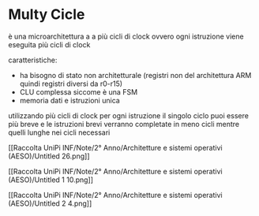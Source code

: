 # Multy Cicle

è una microarchitettura a a più cicli di clock ovvero ogni istruzione viene eseguita più cicli di clock

caratteristiche:

- ha bisogno di stato non architetturale (registri non del architettura ARM quindi registri diversi da r0-r15)
- CLU complessa siccome è una FSM
- memoria dati e istruzioni unica

utilizzando più cicli di clock per ogni istruzione il singolo ciclo puoi essere più breve e le istruzioni brevi verranno completate in meno cicli mentre quelli lunghe nei cicli necessari

[[Raccolta UniPi INF/Note/2° Anno/Architetture e sistemi operativi (AESO)/Untitled 26.png]]

[[Raccolta UniPi INF/Note/2° Anno/Architetture e sistemi operativi (AESO)/Untitled 1 10.png]]

[[Raccolta UniPi INF/Note/2° Anno/Architetture e sistemi operativi (AESO)/Untitled 2 4.png]]
